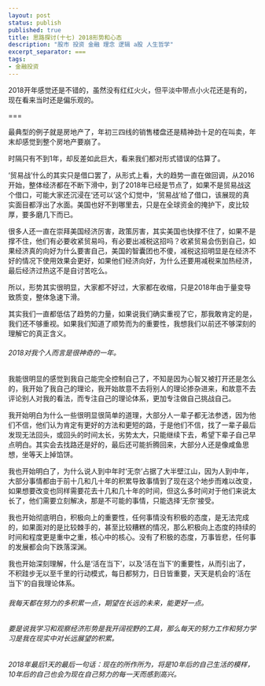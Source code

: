```yaml
---
layout: post
status: publish
published: true
title: 思路探讨(十七) 2018形势和心态
description: "股市 投资 金融 理念 逻辑 a股 人生哲学"
excerpt_separator: ===
tags:
- 金融投资
---
```


2018开年感觉还是不错的，虽然没有红红火火，但平淡中带点小火花还是有的，现在看来当时还是偏乐观的。

===

最典型的例子就是房地产了，年初三四线的销售楼盘还是精神劲十足的在叫卖，年末却感觉到整个房地产要崩了。

时隔只有不到1年，却反差如此巨大，看来我们都对形式错误的估算了。

‘贸易战’什么的其实只是借口罢了，从形式上看，大的趋势一直在做回调，从2016开始，整体经济都在不断下滑中，到了2018年已经是节点了，如果不是贸易战这个借口，可能大家还沉浸在‘还可以’这个幻觉中，‘贸易战’给了借口，该展现的真实面目都浮出了水面。美国也好不到哪里去，只是在全球资金的掩护下，皮比较厚，要多磨几下而已。

很多人还一直在崇拜美国经济厉害，政策厉害，其实美国也快撑不住了，如果不是撑不住，他们有必要收紧贸易吗，有必要出减税这招吗？收紧贸易会伤到自己，如果经济真的向好为什么要害自己，美国的智囊团也不傻，减税这招明显是在经济不好的情况下使用效果会更好，如果他们经济向好，为什么还要用减税来加热经济，最后经济过热这不是自讨苦吃么。

所以，形势其实很明显，大家都不好过，大家都在收缩，只是2018年由于量变导致质变，整体急速下滑。

其实我们一直都低估了趋势的力量，如果说我们确实重视了它，那我敢肯定的是，我们还不够重视。如果我们知道了顺势而为的重要性，我想我们以前还不够深刻的理解它的真正含义。

###### 2018对我个人而言是很神奇的一年。

我能很明显的感觉到我自己能完全控制自己了，不知是因为心智又被打开还是怎么的，我开始了我自己的理论，我开始故意不去将别人的理论掺杂进来，和故意不去评论别人对我的看法，而专注自己的理论体系，更加专注做自己挑战自己。

我开始明白为什么一些很明显很简单的道理，大部分人一辈子都无法参透，因为他们不信，他们认为肯定有更好的方法和更短的路，于是他们不信，找了一辈子最后发现无法回头，或回头的时间太长，劣势太大，只能继续下去，希望下辈子自己早点明白。其实会去找路还是好的，最后还可能折腾回来，大部分人还是像咸鱼思想，坐等天上掉馅饼。

我也开始明白了，为什么说人到中年时‘无奈’占据了大半壁江山，因为人到中年，大部分事情都由于前十几和几十年的积累导致事情到了现在这个地步而难以改变，如果想要改变也同样需要花去十几和几十年的时间，但这么多时间对于他们来说太长了，他们需要立刻解决，那是不可能的事情，只能选择‘无奈’接受。

我也开始彻底明白，积极向上的重要性，任何事情没有积极的态度，是无法完成的，如果面对的是比较棘手的，甚至比较糟糕的情况，那么积极向上态度的持续的时间和程度更是重中之重，核心中的核心。没有了积极的态度，万事皆悲，任何事的发展都会向下跌落深渊。

我也开始深刻理解，什么是‘活在当下’，以及‘活在当下’的重要性，从而引出了，不积跬步无以至千里的行动模式，每日都努力，日日皆重要，天天是机会的‘活在当下’的自我理论体系。

###### 我每天都在努力的多积累一点，期望在长远的未来，能更好一点。

###### 要是说我学习和观察经济形势是我开阔视野的工具，那么每天的努力工作和努力学习是我在现实中对长远展望的积累。

###### 2018年最后1天的最后一句话：现在的所作所为，将是10年后的自己生活的模样，10年后的自己也会为现在自己努力的每一天而感到高兴。